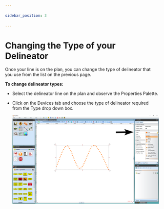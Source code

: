 ```yaml
---

sidebar_position: 3

---
```

# Changing the Type of your Delineator

Once your line is on the plan, you can change the type of delineator that you use from the list on the previous page.

**To change delineator types:**

- Select the delineator line on the plan and observe the Properties Palette.
- Click on the Devices tab and choose the type of delineator required from the Type drop down box.

    ![Changing_Delineator_Type](./assets/Changing_Delineator_Type.png)
